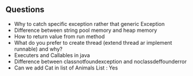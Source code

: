 ## Questions

* Why to catch specific exception rather that generic Exception
* Difference between string pool memory and heap memory
* How to return value from run method
* What do you prefer to create thread (extend thread ar implement runnable) and why?
* Executers and Callables in java
* Difference between classnotfoundexception and noclassdeffounderror
* Can we add Cat in list of Animals List<Animal> : Yes
